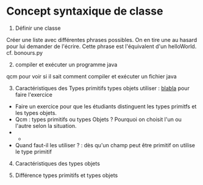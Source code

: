 # Concept syntaxique de classe

1) Définir une classe

Créer une liste avec différentes phrases possibles. On en tire une au hasard pour lui demander de l'écrire. Cette phrase est l'équivalent d'un helloWorld.
cf. bonours.py

2) compiler et exécuter un programme java

qcm pour voir si il sait comment compiler et exécuter un fichier java




3) Caractéristiques des Types primitifs types objets
utiliser : [blabla](https://github.com/Rentree2024/rentree2024/blob/main/java/Semaine_1/bblablbatypes.md) pour faire l'exercice 
- Faire un exercice pour que les étudiants distinguent les types primitfs et les types objets.
- Qcm : types primitifs ou types Objets ? Pourquoi on choisit l'un ou l'autre selon la situation.
- -
- Quand faut-il les utiliser ? :
    dès qu'un champ peut être primitif on utilise le type primitif

4) Caractéristiques des types objets
   
6) Différence types primitifs et types objets
   


